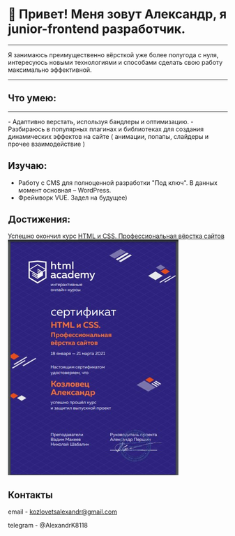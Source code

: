 # 👋 Привет! Меня зовут Александр, я junior-frontend разработчик.

<hr/>
Я занимаюсь преимущественно вёрсткой уже более полугода с нуля, интересуюсь новыми технологиями и способами сделать свою работу максимально эффективной.
<hr/>

## Что умею:

<hr/>
- Адаптивно верстать, используя бандлеры и оптимизацию.
- Разбираюсь в популярных плагинах и библиотеках для создания динамических эффектов на сайте ( анимации, попапы, слайдеры и прочее взаимодействие )

## Изучаю:

- Работу с CMS для полноценной разработки "Под ключ". В данных момент основная – WordPress.
- Фреймворк VUE. Задел на будущее)

## Достижения:
Успешно окончил курс [HTML и CSS. Профессиональная вёрстка сайтов](https://htmlacademy.ru/intensive/htmlcss)<br/>
![](sertificate.jpg)

## Контакты

email - kozlovetsalexandr@gmail.com

telegram - @AlexandrK8118
